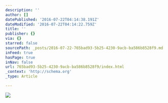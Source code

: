 ```yaml
---
description: ''
author: []
datePublished: '2016-07-22T04:14:38.191Z'
dateModified: '2016-07-22T04:14:22.759Z'
title: ''
publisher: {}
via: {}
starred: false
sourcePath: _posts/2016-07-22-765bad93-5b25-4230-9acb-ba586b8528f9.md
inFeed: true
hasPage: true
inNav: false
url: 765bad93-5b25-4230-9acb-ba586b8528f9/index.html
_context: 'http://schema.org'
_type: Article

---
```

![](https://the-grid-user-content.s3-us-west-2.amazonaws.com/8504cf22-c2f9-4f3e-8141-1d69ae6c9c76.jpg)